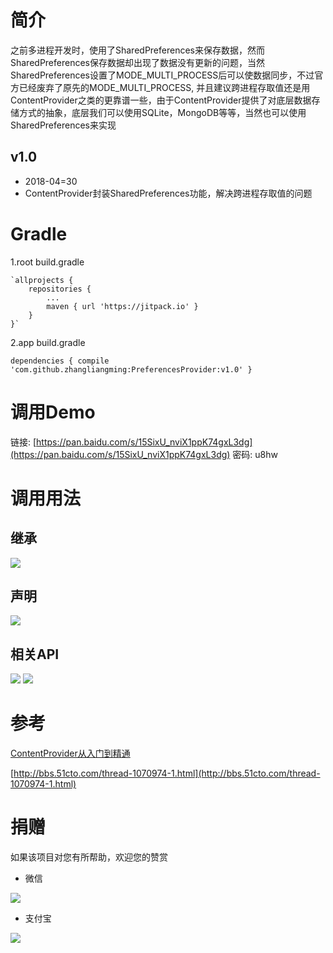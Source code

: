 # 简介 #
之前多进程开发时，使用了SharedPreferences来保存数据，然而SharedPreferences保存数据却出现了数据没有更新的问题，当然SharedPreferences设置了MODE_MULTI_PROCESS后可以使数据同步，不过官方已经废弃了原先的MODE_MULTI_PROCESS, 并且建议跨进程存取值还是用ContentProvider之类的更靠谱一些，由于ContentProvider提供了对底层数据存储方式的抽象，底层我们可以使用SQLite，MongoDB等等，当然也可以使用SharedPreferences来实现

## v1.0 ##


- 2018-04=30
- ContentProvider封装SharedPreferences功能，解决跨进程存取值的问题

# Gradle #
1.root build.gradle

	`allprojects {
		repositories {
			...
			maven { url 'https://jitpack.io' }
		}
	}`
	
2.app build.gradle

`dependencies {
	         compile 'com.github.zhangliangming:PreferencesProvider:v1.0'
	}`

# 调用Demo #

链接: [https://pan.baidu.com/s/15SixU_nviX1ppK74gxL3dg](https://pan.baidu.com/s/15SixU_nviX1ppK74gxL3dg)  密码: u8hw

# 调用用法 #

## 继承 ##
![](https://i.imgur.com/72XGw4b.png)
## 声明 ##
![](https://i.imgur.com/daxZdRA.png)
## 相关API ##
![](https://i.imgur.com/wlhdM2O.png)
![](https://i.imgur.com/kcyTksE.png)


# 参考 #

[ContentProvider从入门到精通](https://www.jianshu.com/p/f5ec75a9cfea)

[http://bbs.51cto.com/thread-1070974-1.html](http://bbs.51cto.com/thread-1070974-1.html)


# 捐赠 #
如果该项目对您有所帮助，欢迎您的赞赏

- 微信

![](https://i.imgur.com/e3hERHh.png)

- 支付宝

![](https://i.imgur.com/29AcEPA.png)
